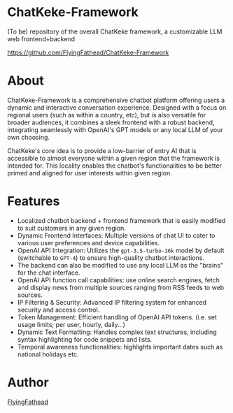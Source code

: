 # ChatKeke-Framework
(To be) repository of the overall ChatKeke framework, a customizable LLM web frontend+backend

https://github.com/FlyingFathead/ChatKeke-Framework

# About

ChatKeke-Framework is a comprehensive chatbot platform offering users a dynamic and interactive conversation experience. Designed with a focus on regional users (such as within a country, etc), but is also versatile for broader audiences, it combines a sleek frontend with a robust backend, integrating seamlessly with OpenAI's GPT models or any local LLM of your own choosing.

ChatKeke's core idea is to provide a low-barrier of entry AI that is accessible to almost everyone within a given region that the framework is intended for. This locality enables the chatbot's functionalities to be better primed and aligned for user interests within given region.

# Features

- Localized chatbot backend + frontend framework that is easily modified to suit customers in any given region.
- Dynamic Frontend Interfaces: Multiple versions of chat UI to cater to various user preferences and device capabilities.
- OpenAI API Integration: Utilizes the `gpt-3.5-turbo-16k` model by default (switchable to `GPT-4`) to ensure high-quality chatbot interactions.
- The backend can also be modified to use any local LLM as the "brains" for the chat interface.
- OpenAI API function call capabilities: use online search engines, fetch and display news from multiple sources ranging from RSS feeds to web sources.
- IP Filtering & Security: Advanced IP filtering system for enhanced security and access control.
- Token Management: Efficient handling of OpenAI API tokens. (i.e. set usage limits; per user, hourly, daily...)
- Dynamic Text Formatting: Handles complex text structures, including syntax highlighting for code snippets and lists.
- Temporal awareness functionalities: highlights important dates such as national holidays etc.

# Author

[FlyingFathead](https://github.com/FlyingFathead/)
